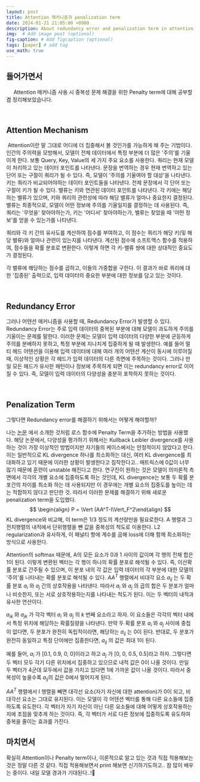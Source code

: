 ```yaml
---
layout: post
title: Attention 매커니즘과 penalization term
date: 2024-01-21 21:05:00 +0900
description: About redundancy error and penalization term in attention mechanism
img:  # Add image post (optional)
fig-caption: # Add figcaption (optional)
tags: [paper] # add tag
use_math: true
---
```


## **들어가면서**

&#160;&#160;&#160;&#160; Attention 매커니즘 사용 시 중복성 문제 해결을 위한 Penalty term에 대해 공부할 겸 정리해보았습니다.               

​              

## Attention Mechanism

​       Attention이란 말 그대로 어디에 더 집중해서 볼 것인가를 가능하게 해 주는 기법이다. 인간의 주의력을 모방해서, 모델이 전체 데이터에서 특정 부분에 더 많은 '주의'를 기울이게 한다. 보통 Query, Key, Value의 세 가지 주요 요소를 사용한다. 쿼리는 현재 모델이 처리하고 있는 데이터 포인트를 나타낸다. 문장을 번역하는 경우 현재 번역하고 있는 단어 또는 구절이 쿼리가 될 수 있다. 즉, 모델이 '주의를 기울여야 할 대상'을 나타낸다. 키는 쿼리가 비교되어야하는 데이터 포인트들을 나타낸다. 전체 문장에서 각 단어 또는 구절이 키가 될 수 있다. 밸류는 키와 연관된 데이터 포인트를 나타낸다. 각 키에는 해당하는 밸류가 있으며, 키와 쿼리의 관련성에 따라 해당 밸류가 얼마나 중요한지 결정된다. 밸류는 최종적으로, 모델이 어떤 정보에 주의를 기울일지를 결정하는 데 사용된다. 즉, 쿼리는 '무엇을' 찾아야하는가, 키는 '어디서' 찾아야하는가, 밸류는 찾았을 때 '어떤 정보'를 얻을 수 있는가를 나타낸다.

쿼리와 각 키 간의 유사도를 계산하여 점수를 부여하고, 이 점수는 쿼리가 해당 키(및 해당 밸류)와 얼마나 관련이 있는지를 나타낸다. 계산된 점수에 소프트맥스 함수를 적용하여, 점수들을 확률 분포로 변환한다. 이렇게 하면 각 키-밸류 쌍에 대한 상대적인 중요도가 결정된다. 

각 밸류에 해당하는 점수를 곱하고, 이들의 가중합을 구한다. 이 결과가 바로 쿼리에 대한 '집중된' 출력으로, 입력 데이터의 중요한 부분에 대한 정보를 담고 있는 것이다.        

   

   

​    

## Redundancy Error

그러나 어텐션 매커니즘을 사용할 때, Redundancy Error가 발생할 수 있다. Redundancy Error는 주로 입력 데이터의 중복된 부분에 대해 모델이 과도하게 주의를 기울이는 문제를 말한다. 이러한 문제는 모델이 입력 데이터의 다양한 부분에 균등하게 주의를 분배하지 못하고, 특정 부분에 지나치게 집중하게 될 때 발생한다. 예를 들어 멀티 헤드 어텐션을 이용해 입력 데이터에 대해 여러 개의 어텐션 계산이 동시에 이루어질 때, 이상적인 상황은 각 헤드가 입력 데이터의 다른 측면에 주목하는 것이다. 그러나 만일 모든 헤드가 유사한 패턴이나 정보에 주목하게 되면 이는 redundancy error로 이어질 수 있다. 즉, 모델이 입력 데이터의 다양성을 충분히 포착하지 못하는 것이다. 

​                 

   

   

## Penalization Term

그렇다면 Redundancy error를 해결하기 위해서는 어떻게 해야할까? 

나는 [논문]('https://arxiv.org/pdf/1703.03130.pdf') 에서 소개한 것처럼 로스 함수에 Penalty Term을 추가하는 방법을 사용했다. 해당 논문에서, 다양성을 평가하기 위해서는 Kullback Leibler divergence를 사용하는 것이 가장 이상적인 방법이지만 자기들의 케이스에서는 안정적이지 않았다고 한다. 이는 일반적으로 KL divergence 하나를 최소화하는 대신, 여러 KL divergence를 최대화하고 있기 때문에 이러한 상황이 발생한다고 짐작한다고.. 매트릭스에 0값이 너무 많기 때문에 훈련이 unstable 해진다고 한다. 연구진이 원하는 것은 모델이 의미론적 측면에서 각각의 개별 요소에 집중하도록 하는 것인데, KL divergence는 보통 두 확률 분포간의 차이를 최소화 하는 데 사용되지만 이 경우에는 개별 요소의 집중도를 높이는 데는 적합하지 않다고 판단한 것. 따라서 이러한 문제를 해결하기 위해 새로운 penalization term을 도입했다. 
$$
\begin{align} P = \Vert (AA^T-I\Vert_F^2\end{align}
$$
KL divergence와 비교해, 이 term은 1/3 정도의 계산량만을 필요로한다. A 행렬과 그 전치행렬의 내적에서 단위행렬을 뺀 값을 중복성의 척도로 이용한다. L2 regularization과 유사하게, 이 패널티 항에 계수를 곱해 loss에 더해 함께 최소화하는 방식으로 사용한다. 

Attention의 softmax 때문에, A의 모든 요소가 0과 1 사이의 값이며 각 행의 전체 합은 1이 된다. 이렇게 변환된 벡터는 각 행이 하나의 확률 분포로 해석될 수 있다. 즉, 이산확률 분포로 간주될 수 있으며, 이 분포 내의 각 값은 입력 데이터의 각 부분에 대한 모델의 '주의'를 나타내는 확률 분포로 해석될 수 있다. $AA^T$ 행렬에서 비대각 요소 $a_{ij}$ 는 두 확률 분포 $a_i$ 와 $a_j$ 간의 상호작용을 나타낸다. 따라서 $a_i$ 와 $a_j$ 의 곱의 합은 두 분포가 얼마나 비슷한지, 또는 서로 상호작용하는지를 나타내는 척도가 된다. 이는 두 벡터의 내적과 유사한 연산이다. 

$a_{ik}$ 와 $a_{jk}$ 가 각각 벡터 $a_i$ 와 $a_j$ 의 $k$ 번째 요소라고 하자. 이 요소들은 각각의 벡터 내에서 특정 위치에 해당하는 확률질량을 나타낸다. 만약 두 확률 분포 $a_i$ 와 $a_j$ 사이에 중첩이 없다면, 두 분포가 완전히 독립적이라면, 해당하는 $a_{ij}$ 는 0이 된다. 반대로, 두 분포가 완전히 동일하고 특정 단어에만 집중한다면, $a_{ij}$ 의 값은 최대 1이 된다. 

예를 들어, $a_i$ 가 [0.1, 0.9, 0, 0]이라고 하고 $a_j$ 가 [0, 0, 0.5, 0.5]라고 하자. 그렇다면 두 벡터 모두 각기 다른 위치에서 집중하고 있으므로 내적 값은 0이 나올 것이다. 만일 두 벡터가 4군데 모두에서 값을 가지고 있다면 1에 가까운 값이 나올 것이다. 따라서 중복성이 높을수록 $a_{ij}$의 값은 0에서 멀어지게 된다.

$AA^T$ 행렬에서 I 행렬을 빼면 대각선 요소(자기 자신에 대한 attention)가 0이 되고, 비대각선 요소는 그대로 유지된다. 이는 모델이 각 어텐션 벡터를 통해 다른 요소들에 집중하도록 유도한다. 각 벡터가 자기 자신이 아닌 다른 요소들에 대해 어떻게 상호작용하는지에 초점을 맞추게 하는 것이다.  즉, 각 벡터가 서로 다른 정보에 집중하도록 유도하여 중복을 줄이는 효과를 가진다.





## 마치면서

확실히 Attention이나 Penalty term이나, 이론적으로 알고 있는 것과 직접 적용해보는 것은 정말 다른 것 같다. 직접 적용해보면서 print 해보면 신기하기도하고.. 참 많이 배우는 중이다. 내일 모델 경과가 기대된다..!🙏



​       

​       

​      







